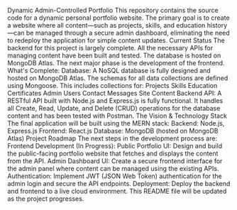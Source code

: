 Dynamic Admin-Controlled Portfolio
This repository contains the source code for a dynamic personal portfolio website. The primary goal is to create a website where all content—such as projects, skills, and education history—can be managed through a secure admin dashboard, eliminating the need to redeploy the application for simple content updates.
Current Status
The backend for this project is largely complete. All the necessary APIs for managing content have been built and tested. The database is hosted on MongoDB Atlas. The next major phase is the development of the frontend.
What's Complete:
Database: A NoSQL database is fully designed and hosted on MongoDB Atlas. The schemas for all data collections are defined using Mongoose. This includes collections for:
Projects
Skills
Education
Certificates
Admin Users
Contact Messages
Site Content
Backend API: A RESTful API built with Node.js and Express.js is fully functional. It handles all Create, Read, Update, and Delete (CRUD) operations for the database content and has been tested with Postman.
The Vision & Technology Stack
The final application will be built using the MERN stack:
Backend: Node.js, Express.js
Frontend: React.js
Database: MongoDB (hosted on MongoDB Atlas)
Project Roadmap
The next steps in the development process are:
Frontend Development (In Progress):
Public Portfolio UI: Design and build the public-facing portfolio website that fetches and displays the content from the API.
Admin Dashboard UI: Create a secure frontend interface for the admin panel where content can be managed using the existing APIs.
Authentication: Implement JWT (JSON Web Token) authentication for the admin login and secure the API endpoints.
Deployment: Deploy the backend and frontend to a live cloud environment.
This README file will be updated as the project progresses.
